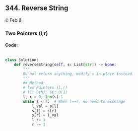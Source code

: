 ## 344. Reverse String

:alarm_clock: Feb 8

### Two Pointers (l,r)

#### Code:
```python

class Solution:
    def reverseString(self, s: List[str]) -> None:
        """
        Do not return anything, modify s in-place instead.
        """
        ## Method:
        # Two Pointers (l,r)
        # TC: O(N), SC: O(1)
        l, r = 0, len(s)-1
        while l < r:  # When l==r, no need to exchange
            l_val = s[l]
            s[l] = s[r]
            s[r] = l_val
            l += 1
            r -= 1

```
